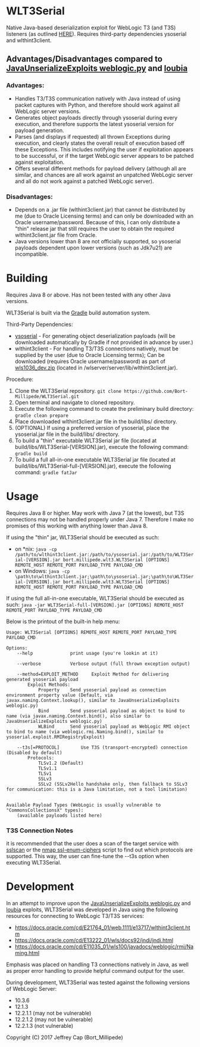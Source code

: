 # WLT3Serial
Native Java-based deserialization exploit for WebLogic T3 (and T3S) listeners (as outlined [HERE](https://foxglovesecurity.com/2015/11/06/what-do-weblogic-websphere-jboss-jenkins-opennms-and-your-application-have-in-common-this-vulnerability/#weblogic "What Do WebLogic, WebSphere, JBoss, Jenkins, OpenNMS, and Your Application Have in Common? This Vulnerability.")). Requires third-party dependencies ysoserial and wlthint3client.

## Advantages/Disadvantages compared to [JavaUnserializeExploits weblogic.py](https://github.com/breenmachine/JavaUnserializeExploits/blob/master/weblogic.py) and [loubia](https://github.com/metalnas/loubia)
### Advantages:
* Handles T3/T3S communication natively with Java instead of using packet captures with Python, and therefore should work against all WebLogic server versions.
* Generates object payloads directly through ysoserial during every execution, and therefore supports the latest ysoserial version for payload generation.
* Parses (and displays if requested) all thrown Exceptions during execution, and clearly states the overall result of execution based off these Exceptions. This includes notifying the user if exploitation appears to be successful, or if the target WebLogic server appears to be patched against exploitation.
* Offers several different methods for payload delivery (although all are similar, and chances are all work against an unpatched WebLogic server and all do not work against a patched WebLogic server).

### Disadvantages:
* Depends on a .jar file (wlthint3client.jar) that cannot be distributed by me (due to Oracle Licensing terms) and can only be downloaded with an Oracle username/password. Because of this, I can only distribute a "thin" release jar that still requires the user to obtain the required wlthint3client.jar file from Oracle.
* Java versions lower than 8 are not officially supported, so ysoserial payloads dependent upon lower versions (such as Jdk7u21) are incompatible.

# Building
Requires Java 8 or above. Has not been tested with any other Java versions.

WLT3Serial is built via the [Gradle](https://gradle.org/) build automation system.

Third-Party Dependencies:

* [ysoserial](https://github.com/frohoff/ysoserial) - For generating object deserialization payloads (will be downloaded automatically by Gradle if not provided in advance by user.)
* wlthint3client - For handling T3/T3S connections natively, must be supplied by the user (due to Oracle Licensing terms); Can be downloaded (requires Oracle username/password) as part of [wls1036_dev.zip](http://download.oracle.com/otn/nt/middleware/11g/wls/1036/wls1036_dev.zip) (located in /wlserver/server/lib/wlthint3client.jar).

Procedure:

1. Clone the WLT3Serial repository. ```git clone https://github.com/Bort-Millipede/WLT3Serial.git```
2. Open terminal and navigate to cloned repository.
3. Execute the following command to create the preliminary build directory: ```gradle clean prepare```
4. Place downloaded wlthint3client.jar file in the build/libs/ directory.
5. (OPTIONAL) If using a preferred version of ysoserial, place the ysoserial.jar file in the build/libs/ directory.
6. To build a "thin" executable WLT3Serial jar file (located at build/libs/WLT3Serial-[VERSION].jar), execute the following command: ```gradle build```
7. To build a full all-in-one executable WLT3Serial jar file (located at build/libs/WLT3Serial-full-[VERSION].jar), execute the following command: ```gradle fatJar```


# Usage
Requires Java 8 or higher. May work with Java 7 (at the lowest), but T3S connections may not be handled properly under Java 7. Therefore I make no promises of this working with anything lower than Java 8.

If using the "thin" jar, WLT3Serial should be executed as such:

* on *nix: ```java -cp /path/to/wlthint3client.jar:/path/to/ysoserial.jar:/path/to/WLT3Serial-[VERSION].jar bort.millipede.wlt3.WLT3Serial [OPTIONS] REMOTE_HOST REMOTE_PORT PAYLOAD_TYPE PAYLOAD_CMD```
* on Windows: ```java -cp \path\to\wlthint3client.jar;\path\to\ysoserial.jar;\path\to\WLT3Serial-[VERSION].jar bort.millipede.wlt3.WLT3Serial [OPTIONS] REMOTE_HOST REMOTE_PORT PAYLOAD_TYPE PAYLOAD_CMD```

If using the full all-in-one executable, WLT3Serial should be executed as such: ```java -jar WLT3Serial-full-[VERSION].jar [OPTIONS] REMOTE_HOST REMOTE_PORT PAYLOAD_TYPE PAYLOAD_CMD```

Below is the printout of the built-in help menu:

```shell
Usage: WLT3Serial [OPTIONS] REMOTE_HOST REMOTE_PORT PAYLOAD_TYPE PAYLOAD_CMD

Options:
	--help				print usage (you're lookin at it)

	--verbose			Verbose output (full thrown exception output)

	--method=EXPLOIT_METHOD		Exploit Method for delivering generated ysoserial payload
		Exploit Methods:
			Property	Send ysoserial payload as connection environment property value (Default, via javax.naming.Context.lookup(), similar to JavaUnserializeExploits weblogic.py)
			Bind		Send ysoserial payload as object to bind to name (via javax.naming.Context.bind(), also similar to JavaUnserializeExploits weblogic.py)
			WLBind		Send ysoserial payload as WebLogic RMI object to bind to name (via weblogic.rmi.Naming.bind(), similar to ysoserial.exploit.RMIRegistryExploit)

	--t3s[=PROTOCOL]		Use T3S (transport-encrypted) connection (Disabled by default)
		Protocols:
			TLSv1.2 (Default)
			TLSv1.1
			TLSv1
			SSLv3
			SSLv2 (SSLv2Hello handshake only, then fallback to SSLv3 for communication: this is a Java limitation, not a tool limitation)


Available Payload Types (WebLogic is usually vulnerable to "CommonsCollectionsX" types):
	(available payloads listed here)
```

### T3S Connection Notes
it is recommended that the user does a scan of the target service with [sslscan](https://github.com/rbsec/sslscan) or the [nmap ssl-enum-ciphers](https://nmap.org/nsedoc/scripts/ssl-enum-ciphers.html) script to find out which protocols are supported. This way, the user can fine-tune the --t3s option when executing WLT3Serial.

# Development
In an attempt to improve upon the [JavaUnserializeExploits weblogic.py](https://github.com/breenmachine/JavaUnserializeExploits/blob/master/weblogic.py) and [loubia](https://github.com/metalnas/loubia) exploits, WLT3Serial was developed in Java using the following resources for connecting to WebLogic T3/T3S services:

* https://docs.oracle.com/cd/E21764_01/web.1111/e13717/wlthint3client.htm
* https://docs.oracle.com/cd/E13222_01/wls/docs92/jndi/jndi.html
* https://docs.oracle.com/cd/E11035_01/wls100/javadocs/weblogic/rmi/Naming.html

Emphasis was placed on handling T3 connections natively in Java, as well as proper error handling to provide helpful command output for the user.

During development, WLT3Serial was tested against the following versions of WebLogic Server:

* 10.3.6
* 12.1.3
* 12.2.1.1 (may not be vulnerable)
* 12.2.1.2 (may not be vulnerable)
* 12.2.1.3 (not vulnerable)

Copyright (C) 2017 Jeffrey Cap (Bort_Millipede)

